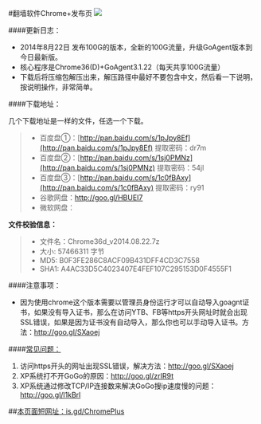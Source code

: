 #翻墙软件Chrome+发布页 ![](https://oq1gjg.bl3301.livefilestore.com/y2mlLXDCNxE4Puvrh_LvWZjKjFJWNvFh1qLCNBpKa_ykS9zlKUsqg2lImG3Tje3vbcsJt9TWo3BLvQP5Bs8xM_hLPpT3mvfZEcjo6e4sfZqSoM7F4Tr2GuZ2rOGGGzLdFgc/chrome48.ico?psid=1)

####更新日志：
* 2014年8月22日 发布100G的版本，全新的100G流量，升级GoAgent版本到今日最新版。
* 核心程序是Chrome36(D)+GoAgent3.1.22（每天共享100G流量）
* 下载后将压缩包解压出来，解压路径中最好不要包含中文，然后看一下说明，按说明操作，非常简单。

####下载地址：

几个下载地址是一样的文件，任选一个下载。
> * 百度盘①：[http://pan.baidu.com/s/1pJpy8Ef](http://pan.baidu.com/s/1pJpy8Ef)  提取密码：dr7m
> * 百度盘②：[http://pan.baidu.com/s/1sj0PMNz](http://pan.baidu.com/s/1sj0PMNz)  提取密码：54jl
> * 百度盘③：[http://pan.baidu.com/s/1c0fBAxy](http://pan.baidu.com/s/1c0fBAxy)  提取密码：ry91
> * 谷歌网盘：http://goo.gl/HBUEI7
> * 微软网盘：

**文件校验信息：**
> * 文件名：Chrome36d_v2014.08.22.7z
> * 大小: 57466311 字节
> * MD5: B0F3FE286C8ACF09B431DFF4CD3C7558
> * SHA1: A4AC33D5C4023407E4FEF107C295153D0F4555F1

####注意事项：
* 因为使用chrome这个版本需要以管理员身份运行才可以自动导入goagnt证书，如果没有导入证书，那么在访问YTB、FB等https开头网址时就会出现SSL错误，如果是因为证书没有自动导入，那么你也可以手动导入证书。方法：http://goo.gl/SXaoej

####[常见问题：](https://github.com/comeforu2012/FQ_FAQ/wiki)

1. 访问https开头的网址出现SSL错误，解决方法：http://goo.gl/SXaoej
2. XP系统打不开GoGo的原因：http://goo.gl/zrIR9t
3. XP系统通过修改TCP/IP连接数来解决GoGo搜ip速度慢的问题：http://goo.gl/l1kBrl

##[本页面短网址：is.gd/ChromePlus](http://is.gd/ChromePlus)